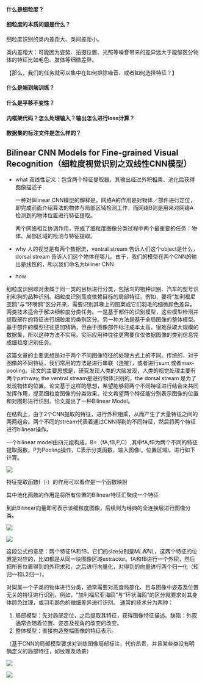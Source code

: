 #### 什么是细粒度？
#### 细粒度的本质问题是什么？
细粒度识别的类内差距大、类间差距小。

类内差距大：可能因为姿势、拍摄位置、光照等噪音带来的差异远大于能够区分物体的特征比如毛色、肢体等细微差异。

【那么，我们的任务就可以集中在如何排除噪音、或者如何选择特征？】
#### 什么是端到端训练？
#### 什么是平移不变性？
#### 内框架代码？怎么处理输入？输出怎么进行loss计算？
#### 数据集的标注文件是怎么样的？


## Bilinear CNN Models for Fine-grained Visual Recognition（细粒度视觉识别之双线性CNN模型）
* what 
    双线性定义：包含两个特征提取器，其输出经过外积相乘、池化后获得图像描述子
    
    一种对Bilinear CNN模型的解释是，网络A的作用是对物体／部件进行定位，即完成前面介绍算法的物体与局部区域检测工作，而网络B则是用来对网络A检测到的物体位置进行特征提取。

    两个网络相互协调作用，完成了细粒度图像分类过程中两个最重要的任务：物体、局部区域的检测与特征提取。
    
* why
    人的视觉是有两个数据流，ventral stream 告诉人们这个object是什么， dorsal stream 告诉人们这个物体在哪儿。由于，我们的模型在两个CNN的输出是线性的，所以我们命名为biliner CNN

* how

细粒度识别即对隶属于同一类的目标进行分类，包括鸟的物种识别、汽车的型号识别和狗的品种识别。细粒度识别高度依赖目标的局部特征，例如，要将“加利福尼亚鸥”与“环嘴鸥”区分开来，需要识别其喙上的图案或它们羽毛的细微颜色差异。两类技术适合于解决细粒度分类任务。一是基于部件的识别模型，这些模型检测并提取部件的特征进行细粒度的类别区分。另一种方法是基于全局图像的整体模型。基于部件的模型往往更加精确，但由于图像部件标注成本太高，很难获取大规模的数据集，所以这种方法不实用。实际应用种往往更需要仅仅依据图像的类别信息完成细粒度识别任务。

这篇文章的主要思想是对于两个不同图像特征的处理方式上的不同。传统的，对于图像的不同特征，我们常用的方法是进行串联（连接），或者进行sum,或者max-pooling。论文的主要思想是，研究发现人类的大脑发现，人类的视觉处理主要有两个pathway, the ventral stream是进行物体识别的，the dorsal stream 是为了发现物体的位置。论文基于这样的思想，希望能够将两个不同特征进行结合来共同发挥作用，提高细粒度图像的分类效果。论文希望两个特征能分别表示图像的位置和对图形进行识别。论文提出了一种Bilinear Model。

在结构上，由于2个CNN提取的特征，进行外积相乘，从而产生了大量特征之间的两两组合。两个不同的stream代表着通过CNN得到的不同特征，然后将两个特征进行bilinear操作。

一个bilinear model由四元组构成，B=（fA,fB,P,C）,其中fA,fB为两个不同的特征提取函数，P为Pooling操作，C表示分类函数，输入图像I，位置区域l。进行如下计算。

![](https://i.imgur.com/uX8NBqB.png)

特征提取函数f（·）的作用可以看作是一个函数映射

其中池化函数的作用是将所有位置的Bilinear特征汇聚成一个特征

到此Bilinear向量即可表示该细粒度图像，后续则为经典的全连接层进行图像分类。

![](https://i.imgur.com/SyfNMqD.png)

![](https://i.imgur.com/F53OQOp.png)

这段公式的意思：两个特征fA和fB，它们的size分别是M*L和N*L，这两个特征的位置是对应的，比如都是从同一块图像区域extractor。fA和fB进行一个外积，然后把所有位置得到的外积求和，之后进行向量化，对得到的向量进行两个归一化（矩归一和L2归一）。

对同属一个子类的物体进行分类，通常需要对高度局部化、且与图像中姿态及位置无关的特征进行识别。例如，“加利福尼亚海鸥”与“环状海鸥”的区分就要求对其身体颜色纹理，或羽毛颜色的微细差异进行识别。
通常的技术分为两种：

1. 局部模型：先对局部定位，之后提取其特征，获得图像特征描述。缺陷：外观通常会随着位置、姿态及视角的改变的改变。
2. 整体模型：直接构造整幅图像的特征表示。

（基于CNN的局部模型要求对训练图像局部标注，代价昂贵，并且某些类没有明确定义的局部特征，如纹理及场景）

![](https://i.imgur.com/2fq6HRT.png)


![](https://i.imgur.com/rTykMy7.png)
